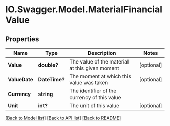 # IO.Swagger.Model.MaterialFinancialValue
## Properties

Name | Type | Description | Notes
------------ | ------------- | ------------- | -------------
**Value** | **double?** | The value of the material at this given moment | [optional] 
**ValueDate** | **DateTime?** | The moment at which this value was taken | [optional] 
**Currency** | **string** | The identifier of the currency of this value | 
**Unit** | **int?** | The unit of this value | [optional] 

[[Back to Model list]](../README.md#documentation-for-models) [[Back to API list]](../README.md#documentation-for-api-endpoints) [[Back to README]](../README.md)

